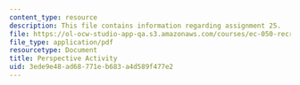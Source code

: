 ```yaml
---
content_type: resource
description: This file contains information regarding assignment 25.
file: https://ol-ocw-studio-app-qa.s3.amazonaws.com/courses/ec-050-recreate-experiments-from-history-inform-the-future-from-the-past-galileo-january-iap-2010/3ede9e48ad68771eb683a4d589f477e2_MITEC_050IAP10_assn25.pdf
file_type: application/pdf
resourcetype: Document
title: Perspective Activity
uid: 3ede9e48-ad68-771e-b683-a4d589f477e2
---
```

